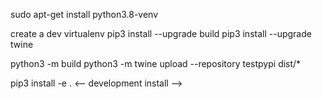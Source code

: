 sudo apt-get install python3.8-venv


create a dev virtualenv
pip3 install --upgrade build
pip3 install --upgrade twine

python3 -m build
python3 -m twine upload --repository testpypi dist/*

 pip3 install -e . <-- development install -->